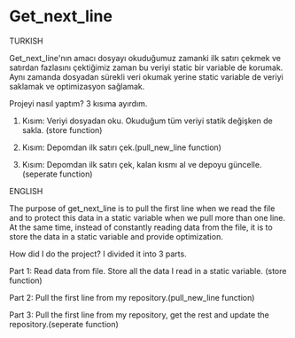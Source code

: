 # Get_next_line


TURKISH


Get_next_line'nın amacı dosyayı okuduğumuz zamanki ilk satırı çekmek ve satırdan fazlasını çektiğimiz zaman bu veriyi static bir variable de korumak. Aynı zamanda dosyadan sürekli veri okumak yerine static variable de veriyi saklamak ve optimizasyon sağlamak.

Projeyi nasıl yaptım? 
3 kısıma ayırdım.

1. Kısım: Veriyi dosyadan oku. Okuduğum tüm veriyi statik değişken de sakla. (store function)

2. Kısım: Depomdan ilk satırı çek.(pull_new_line function)

3. Kısım: Depomdan ilk satırı çek, kalan kısmı al ve depoyu güncelle.(seperate function)


ENGLISH

The purpose of get_next_line is to pull the first line when we read the file and to protect this data in a static variable when we pull more than one line. At the same time, instead of constantly reading data from the file, it is to store the data in a static variable and provide optimization.

How did I do the project?
I divided it into 3 parts.

Part 1: Read data from file. Store all the data I read in a static variable. (store function)

Part 2: Pull the first line from my repository.(pull_new_line function)

Part 3: Pull the first line from my repository, get the rest and update the repository.(seperate function)
